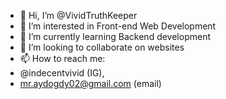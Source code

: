 - 👋 Hi, I’m @VividTruthKeeper
- 👀 I’m interested in Front-end Web Development
- 🌱 I’m currently learning Backend development
- 💞️ I’m looking to collaborate on websites
- 📫 How to reach me:
- @indecentvivid (IG),
- mr.aydogdy02@gmail.com (email)

<!---
VividTruthKeeper/VividTruthKeeper is a ✨ special ✨ repository because its `README.md` (this file) appears on your GitHub profile.
You can click the Preview link to take a look at your changes.
--->
